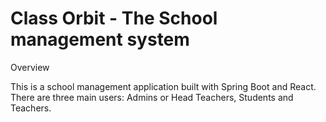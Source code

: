 # Class Orbit - The School management system

Overview

This is a school management application built with Spring Boot and React. There are three main users: Admins or Head Teachers, Students and Teachers.
